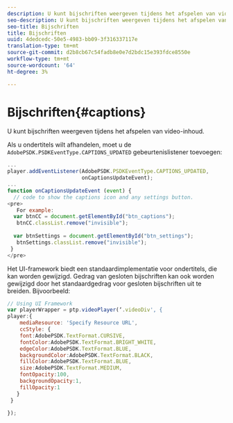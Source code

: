 ```yaml
---
description: U kunt bijschriften weergeven tijdens het afspelen van video-inhoud.
seo-description: U kunt bijschriften weergeven tijdens het afspelen van video-inhoud.
seo-title: Bijschriften
title: Bijschriften
uuid: 4dedcedc-50e5-4983-bb09-3f316337117e
translation-type: tm+mt
source-git-commit: d2b8cb67c54fadb8e0e7d2bdc15e393fdce8550e
workflow-type: tm+mt
source-wordcount: '64'
ht-degree: 3%

---
```



# Bijschriften{#captions}

U kunt bijschriften weergeven tijdens het afspelen van video-inhoud.

Als u ondertitels wilt afhandelen, moet u de `AdobePSDK.PSDKEventType.CAPTIONS_UPDATED` gebeurtenislistener toevoegen:

```js
... 
player.addEventListener(AdobePSDK.PSDKEventType.CAPTIONS_UPDATED,  
                        onCaptionsUpdateEvent); 
... 
function onCaptionsUpdateEvent (event) { 
  // code to show the captions icon and any settings button. 
<pre>
   For example: 
  var btnCC = document.getElementById("btn_captions"); 
   btnCC.classList.remove("invisible"); 
   
  var btnSettings = document.getElementById("btn_settings"); 
   btnSettings.classList.remove("invisible"); 
 } 
</pre>
```

Het UI-framework biedt een standaardimplementatie voor ondertitels, die kan worden gewijzigd. Gedrag van gesloten bijschriften kan ook worden gewijzigd door het standaardgedrag voor gesloten bijschriften uit te breiden. Bijvoorbeeld:

```js
// Using UI Framework 
var playerWrapper = ptp.videoPlayer(‘.videoDiv', { 
player:{ 
    mediaResource: 'Specify Resource URL', 
    ccStyle: { 
    font:AdobePSDK.TextFormat.CURSIVE, 
    fontColor:AdobePSDK.TextFormat.BRIGHT_WHITE, 
    edgeColor:AdobePSDK.TextFormat.BLUE, 
    backgroundColor:AdobePSDK.TextFormat.BLACK, 
    fillColor:AdobePSDK.TextFormat.BLUE, 
    size:AdobePSDK.TextFormat.MEDIUM, 
    fontOpacity:100, 
    backgroundOpacity:1, 
    fillOpacity:1 
   } 
 } 
 
}); 
```
